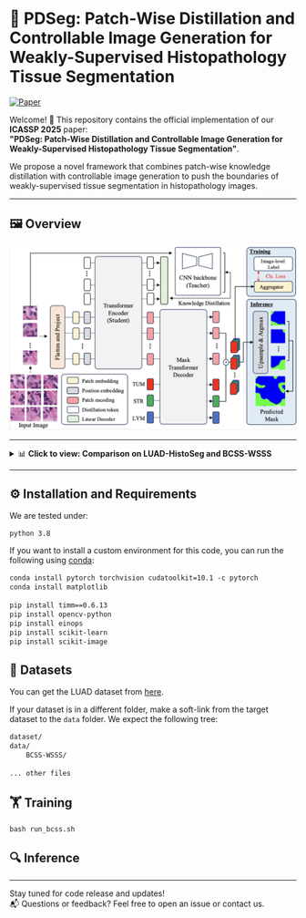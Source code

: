 # 🔬 PDSeg: Patch-Wise Distillation and Controllable Image Generation for Weakly-Supervised Histopathology Tissue Segmentation
[![Paper](https://img.shields.io/badge/Paper-ICASSP25-blue)](https://ieeexplore.ieee.org/abstract/document/10888097)

Welcome! 👋 This repository contains the official implementation of our **ICASSP 2025** paper:  
**"PDSeg: Patch-Wise Distillation and Controllable Image Generation for Weakly-Supervised Histopathology Tissue Segmentation"**.

We propose a novel framework that combines patch-wise knowledge distillation with controllable image generation to push the boundaries of weakly-supervised tissue segmentation in histopathology images.

---

## 🖼️ Overview

<p align="center">
  <img src="image/pdseg.png" width="800" alt="PDSeg Overview"/>
</p>

---

<details>
  <summary>📊 <b>Click to view: Comparison on LUAD-HistoSeg and BCSS-WSSS</b></summary>

  <br>

  <p align="center">
    <img src="image/comparison.png" width="800" alt="Comparison on datasets"/>
  </p>

</details>

---

## ⚙️ Installation and Requirements
We are tested under:
```
python 3.8
```
If you want to install a custom environment for this code, you can run the following using [conda](https://docs.conda.io/projects/conda/en/latest/commands/install.html):
```
conda install pytorch torchvision cudatoolkit=10.1 -c pytorch
conda install matplotlib

pip install timm==0.6.13
pip install opencv-python
pip install einops
pip install scikit-learn
pip install scikit-image
```

## 📁 Datasets
You can get the LUAD dataset from [here](https://github.com/ChuHan89/WSSS-Tissue).

If your dataset is in a different folder, make a soft-link from the target dataset to the `data` folder. We expect the following tree:
```
dataset/
data/
    BCSS-WSSS/

... other files 
```
## 🏋️ Training

```
bash run_bcss.sh
```

## 🔍 Inference

---
Stay tuned for code release and updates!  
📬 Questions or feedback? Feel free to open an issue or contact us.
